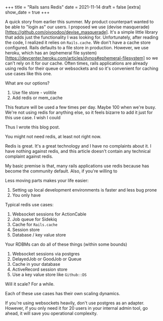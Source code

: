 +++
title = "Rails sans Redis"
date = 2021-11-14
draft = false
[extra]
show_date = true
+++

A quick story from earlier this summer.  My product counterpart wanted to be able to "login as" our users. I proposed we use (devise masquerade)[https://github.com/oivoodoo/devise_masquerade]. It's a simple little library that adds just the functionality I was looking for. Unfortunately, after reading the code, I realized it relies on `Rails.cache`. We don't have a cache store configured. Rails defaults to a file store in production. However, we use heroku, which has an (ephemeral file system)[https://devcenter.heroku.com/articles/dynos#ephemeral-filesystem] so we can't rely on it for our cache. Often times, rails applications are already using redis for their queue or websockets and so it's convenient for caching use cases like this one.

What are our options? 
1. Use file store - volitile
2. Add redis or mem_cache

This feature will be used a few times per day. Maybe 100 when we're busy. We're not using redis for anything else, so it feels bizarre to add it just for this use case. I wish I could 

Thus I wrote this blog post.

You might not need redis, at least not right now.

Redis is great. It's a great technology and I have no complaints about it. I have nothing against redis, and this article doesn't contain any technical complaint against redis.

My basic premise is that, many rails applications use redis because has become the community default. 
Also, if you're willing to 

Less moving parts makes your life easier: 
1. Setting up local development environments is faster and less bug prone
2. You only have 



Typical redis use cases: 
1. Websocket sessions for ActionCable
1. Job queue for Sidekiq
1. Cache for `Rails.cache`
1. Session store
1. Database / key value store

Your RDBMs can do all of these things (within some bounds) 

1. Websocket sessions via postgres
1. DelayedJob or GoodJob or Queue
1. Cache in your database
1. ActiveRecord session store
1. Use a key value store like `Github::DS` 


Will it scale? 
For a while.


Each of these use cases has their own scaling dynamics.

If you're using websockets heavily, don't use postgres as an adapter. However, if you only need it for 20 users in your internal admin tool, go ahead, it will save you operational complexity.
